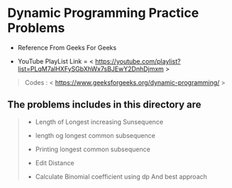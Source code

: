 # Dynamic Programming Practice Problems

* Reference From Geeks For Geeks  

* YouTube PlayList Link = < https://youtube.com/playlist?list=PLqM7alHXFySGbXhWx7sBJEwY2DnhDjmxm > 

> Codes : < https://www.geeksforgeeks.org/dynamic-programming/ >

## The problems includes in this directory are

> * Length of Longest increasing Sunsequence 
>
> * length og longest common subsequence
>
> * Printing longest common subsequence  
>
> * Edit Distance
>
> * Calculate Binomial coefficient using dp And best approach
